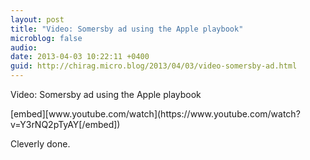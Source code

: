 ```yaml
---
layout: post
title: "Video: Somersby ad using the Apple playbook"
microblog: false
audio: 
date: 2013-04-03 10:22:11 +0400
guid: http://chirag.micro.blog/2013/04/03/video-somersby-ad.html
---
```

<p>Video: Somersby ad using the Apple playbook</p>
[embed][www.youtube.com/watch](https://www.youtube.com/watch?v=Y3rNQ2pTyAY[/embed])
<p>Cleverly done.</p>
